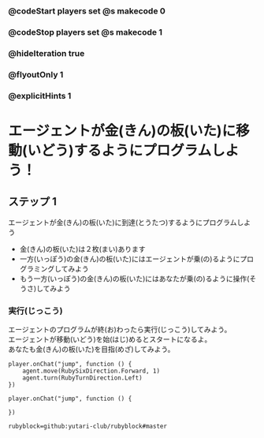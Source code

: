 ### @codeStart players set @s makecode 0
### @codeStop players set @s makecode 1

### @hideIteration true 
### @flyoutOnly 1
### @explicitHints 1


# エージェントが金(きん)の板(いた)に移動(いどう)するようにプログラムしよう！

## ステップ 1 
エージェントが金(きん)の板(いた)に到達(とうたつ)するようにプログラムしよう
- 金(きん)の板(いた)は２枚(まい)あります
- 一方(いっぽう)の金(きん)の板(いた)にはエージェントが乗(の)るようにプログラミングしてみよう
- もう一方(いっぽう)の金(きん)の板(いた)にはあなたが乗(の)るように操作(そうさ)してみよう

### 実行(じっこう)
エージェントのプログラムが終(お)わったら実行(じっこう)してみよう。</br>
エージェントが移動(いどう)を始(はじ)めるとスタートになるよ。</br>
あなたも金(きん)の板(いた)を目指(めざ)してみよう。</br>



```ghost
player.onChat("jump", function () {
    agent.move(RubySixDirection.Forward, 1)
    agent.turn(RubyTurnDirection.Left)
})
``` 
```template
player.onChat("jump", function () {
	
})
```
```package
rubyblock=github:yutari-club/rubyblock#master
```
